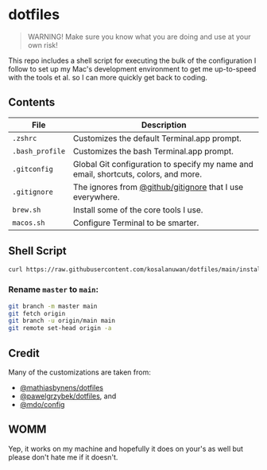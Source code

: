 # dotfiles
> WARNING! Make sure you know what you are doing and use at your own risk!

This repo includes a shell script for executing the bulk of the configuration I follow to set up my Mac's development environment to get me up-to-speed with the tools et al. so I can more quickly get back to coding.

## Contents

| File | Description
| --- | ---
| `.zshrc` | Customizes the default Terminal.app prompt.
| `.bash_profile` | Customizes the bash Terminal.app prompt.
| `.gitconfig` | Global Git configuration to specify my name and email, shortcuts, colors, and more.
| `.gitignore` | The ignores from [@github/gitignore](https://github.com/github/gitignore) that I use everywhere.
| `brew.sh` | Install some of the core tools I use.
| `macos.sh` | Configure Terminal to be smarter.

## Shell Script

```bash
curl https://raw.githubusercontent.com/kosalanuwan/dotfiles/main/install.sh > ~/.dotfiles/install.sh && bash ~/.dotfiles/install.sh
```

### Rename `master` to `main`:
```bash
git branch -m master main
git fetch origin
git branch -u origin/main main
git remote set-head origin -a
```

## Credit

Many of the customizations are taken from:
- [@mathiasbynens/dotfiles](https://github.com/mathiasbynens/dotfiles)
- [@pawelgrzybek/dotfiles](https://github.com/pawelgrzybek/dotfiles), and 
- [@mdo/config](https://github.com/mdo/config)
## WOMM

Yep, it works on my machine and hopefully it does on your's as well but please don't hate me if it doesn't.
